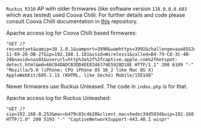 `Ruckus R310` AP with older firmwares (like software version `110.0.0.0.683` which was tested) used Coova Chilli. For further details and code please consult Coova Chilli documentation in [this](https://github.com/nasirhafeez/capport/tree/master/Coova%20Chilli) repository.

Apache access log for Coova Chilli based firmwares:

```
"GET /?res=notyet&uamip=10.1.0.1&uamport=3990&uamhttps=3992&challenge=aaa8552e4761ab74ded5e9b2a9454419&mac=3E-11-69-20-DB-27&ip=192.168.1.181&ssid=Wireless1&called=B4-79-C8-3C-4B-20&nasid=nas01&userurl=http%3a%2f%2fcaptive.apple.com%2fhotspot-detect.html&md=66C04DADCB3DD4EE8346374E5928D18E HTTP/1.1" 200 6109 "-" "Mozilla/5.0 (iPhone; CPU iPhone OS 16_2 like Mac OS X) AppleWebKit/605.1.15 (KHTML, like Gecko) Mobile/15E148"
```

Newer firmwares use Ruckus Unleased. The code in `index.php` is for that.

Apache access log for Ruckus Unleashed:

```
"GET /?sip=192.168.0.253&mac=b479c83c4b20&client_mac=5edec34d503d&uip=192.168.1.106&lid=&dn=&url=http%3a%2f%2fcaptive.apple.com%2fhotspot%2ddetect.html&ssid=Captive+Ruckus+Test&loc=&vlan=1 HTTP/1.0" 200 5193 "-" "CaptiveNetworkSupport-443.40.1 wispr"
```
